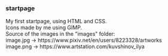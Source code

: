 <h3>startpage</h3>
My first startpage, using HTML and CSS.<br>
Icons made by me using GIMP.<br>
Source of the images in the "images" folder:<br>
  image.jpg -> https://www.pixiv.net/en/users/8223328/artworks<br>
  image.png -> https://www.artstation.com/kuvshinov_ilya<br>
